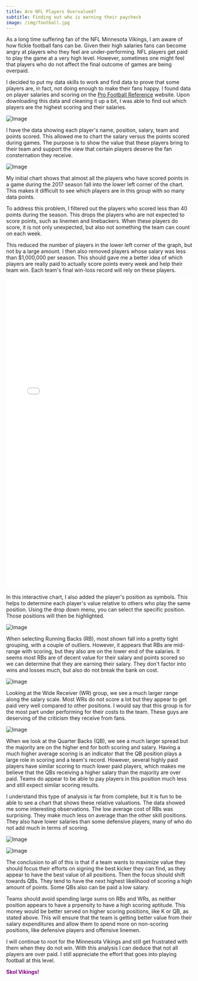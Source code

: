 ```yaml
---
title: Are NFL Players Overvalued?
subtitle: Finding out who is earning their paycheck
image: /img/football.jpg
---
```


As a long time suffering fan of the NFL Minnesota Vikings, I am aware of how fickle football fans can be. Given their high salaries fans can become angry at players who they feel are under-performing. NFL players get paid to play the game at a very high level. However, sometimes one might feel that players who do not affect the final outcome of games are being overpaid. 

I decided to put my data skills to work and find data to prove that some players are, in fact, not doing enough to make their fans happy. I found data on player salaries and scoring on the [Pro Football Reference](https://www.pro-football-reference.com) website. Upon downloading this data and cleaning it up a bit, I was able to find out which players are the highest scoring and their salaries.  

![Image](/img/codesnip.PNG)

I have the data showing each player's name, position, salary, team and points scored. This allowed me to chart the salary versus the points scored during games. The purpose is to show the value that these players bring to their team and support the view that certain players deserve the fan consternation they receive. 

![Image](/img/initialchart.png)

My initial chart shows that almost all the players who have scored points in a game during the 2017 season fall into the lower left corner of the chart. This makes it difficult to see which players are in this group with so many data points. 

To address this problem, I filtered out the players who scored less than 40 points during the season. This drops the players who are not expected to score points, such as linemen and linebackers. When these players do score, it is not only unexpected, but also not something the team can count on each week. 

This reduced the number of players in the lower left corner of the graph, but not by a large amount. I then also removed players whose salary was less than $1,000,000 per season. This should gave me a better idea of which players are really paid to actually score points every week and help their team win. Each team's final win-loss record will rely on these players. 

<iframe height='840' width='450' scrolling='no' title='XoXaRL' src='//codepen.io/brianbehnke/embed/XoXaRL/?height=809&theme-id=0&default-tab=result' frameborder='no' allowtransparency='true' allowfullscreen='true' style='width: 100%;'>See the Pen <a href='https://codepen.io/brianbehnke/pen/XoXaRL/'>XoXaRL</a>NFL Player Value</a> by Brian (<a href='https://codepen.io/brianbehnke'>@brianbehnke</a>) on <a href='https://codepen.io'>CodePen</a>.
</iframe>

In this interactive chart, I also added the player's position as symbols. This helps to determine each player's value relative to others who play the same position. Using the drop down menu, you can select the specific position. Those positions will then be highlighted. 

![Image](/img/RB.png)

When selecting Running Backs (RB), most shown fall into a pretty tight grouping, with a couple of outliers. However, it appears that RBs are mid-range with scoring, but they also are on the lower end of the salaries. It seems most RBs are of decent value for their salary and points scored so we can determine that they are earning their salary. They don't factor into wins and losses much, but also do not break the bank on cost.

![Image](/img/WR.png)

Looking at the Wide Receiver (WR) group, we see a much larger range along the salary scale. Most WRs do not score a lot but they appear to get paid very well compared to other positions. I would say that this group is for the most part under performing for their costs to the team. These guys are deserving of the criticism they receive from fans. 

![Image](/img/QB.png)

When we look at the Quarter Backs (QB), we see a much larger spread but the majority are on the higher end for both scoring and salary. Having a much higher average scoring is an indicator that the QB position plays a large role in scoring and a team's record. However, several highly paid players have similar scoring to much lower paid players, which makes me believe that the QBs receiving a higher salary than the majority are over paid. Teams do appear to be able to pay players in this position much less and still expect similar scoring results. 

I understand this type of analysis is far from complete, but it is fun to be able to see a chart that shows these relative valuations. The data showed me some interesting observations. The low average cost of RBs was surprising. They make much less on average than the other skill positions. They also have lower salaries than some defensive players, many of who do not add much in terms of scoring. 

![Image](/img/salary.png)

![Image](/img/scoring.png)

The conclusion to all of this is that if a team wants to maximize value they should focus their efforts on signing the best kicker they can find, as they appear to have the best value of all positions. Then the focus should shift towards QBs. They tend to have the next highest likelihood of scoring a high amount of points. Some QBs also can be paid a low salary. 

Teams should avoid spending large sums on RBs and WRs, as neither position appears to have a prpensity to have a high scoring aptitude. This money would be better served on higher scoring positions, like K or QB, as stated above. This will ensure that the team is getting better value from their salary expenditures and allow them to spend more on non-scoring positions, like defensive players and offensive linemen.

I will continue to root for the Minnesota Vikings and still get frustrated with them when they do not win. With this analysis I can deduce that not all players are over paid. I still appreciate the effort that goes into playing football at this level. 

<span style="color:purple">**Skol Vikings!**</span>

